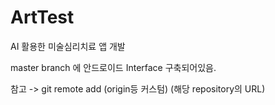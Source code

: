 # ArtTest
AI 활용한 미술심리치료 앱 개발


master branch 에 안드로이드 Interface 구축되어있음.

참고 -> git remote add (origin등 커스텀) (해당 repository의 URL)
